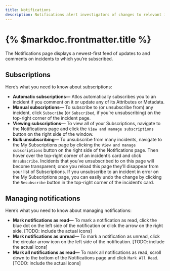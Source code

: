 ```yaml
---
title: Notifications 
description: Notifications alert investigators of changes to relevant incidents. 
---
```


# {% $markdoc.frontmatter.title %}

The Notifications page displays a newest-first feed of updates to and comments on incidents to which you’re subscribed.

## Subscriptions
Here’s what you need to know about subscriptions:
- **Automatic subscriptions—** Atlos automatically subscribes you to an incident if you comment on it or update any of its Attributes or Metadata. 
- **Manual subscriptions—** To subscribe to (or unsubscribe from) any incident, click `Subscribe` (or `Subscribed`, if you’re unsubscribing) on the top-right corner of the incident page. 
- **Viewing subscriptions—** To view all of your Subscriptions, navigate to the Notifications page and click the `View and manage subscriptions` button on the right side of the window. 
- **Bulk unsubscribing—** To unsubscribe from many incidents, navigate to the My Subscriptions page by clicking the `View and manage subscriptions` button on the right side of the Notifications page. Then hover over the top-right corner of an incident’s card and click `Unsubscribe`. Incidents that you’ve unsubscribed to on this page will become transparent; once you reload this page they’ll disappear from your list of Subscriptions. If you unsubscribe to an incident in error on the My Subscriptions page, you can easily undo the change by clicking the `Resubscribe` button in the top-right corner of the incident’s card. 

## Managing notifications 
Here’s what you need to know about managing notifications:
- **Mark notifications as read—** To mark a notification as read, click the blue dot on the left side of the notification or click the arrow on the right side. [TODO: include the actual icons]
- **Mark notifications as unread—** To mark a notification as unread, click the circular arrow icon on the left side of the notification. [TODO: include the actual icons]
- **Mark all notifications as read—** To mark all notifications as read, scroll down to the bottom of the Notifications page and click `Mark All Read`.  [TODO: include the actual icons]

